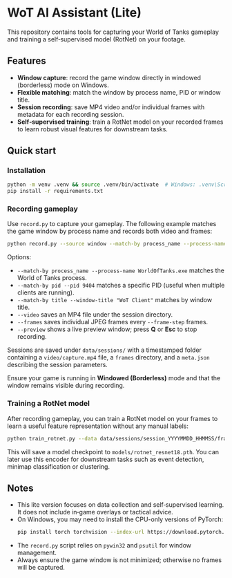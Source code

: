 # WoT AI Assistant (Lite)

This repository contains tools for capturing your World of Tanks gameplay and training a self‑supervised model (RotNet) on your footage.

## Features

* **Window capture**: record the game window directly in windowed (borderless) mode on Windows.
* **Flexible matching**: match the window by process name, PID or window title.
* **Session recording**: save MP4 video and/or individual frames with metadata for each recording session.
* **Self‑supervised training**: train a RotNet model on your recorded frames to learn robust visual features for downstream tasks.

## Quick start

### Installation

```bash
python -m venv .venv && source .venv/bin/activate  # Windows: .venv\Scripts\activate
pip install -r requirements.txt
```

### Recording gameplay

Use `record.py` to capture your gameplay. The following example matches the game window by process name and records both video and frames:

```bash
python record.py --source window --match-by process_name --process-name WorldOfTanks.exe --video --frames --fps 30 --frame-step 15 --preview
```

Options:

- `--match-by process_name --process-name WorldOfTanks.exe` matches the World of Tanks process.
- `--match-by pid --pid 9404` matches a specific PID (useful when multiple clients are running).
- `--match-by title --window-title "WoT Client"` matches by window title.
- `--video` saves an MP4 file under the session directory.
- `--frames` saves individual JPEG frames every `--frame-step` frames.
- `--preview` shows a live preview window; press **Q** or **Esc** to stop recording.

Sessions are saved under `data/sessions/` with a timestamped folder containing a `video/capture.mp4` file, a `frames` directory, and a `meta.json` describing the session parameters.

Ensure your game is running in **Windowed (Borderless)** mode and that the window remains visible during recording.

### Training a RotNet model

After recording gameplay, you can train a RotNet model on your frames to learn a useful feature representation without any manual labels:

```bash
python train_rotnet.py --data data/sessions/session_YYYYMMDD_HHMMSS/frames --epochs 5 --batch-size 64
```

This will save a model checkpoint to `models/rotnet_resnet18.pth`. You can later use this encoder for downstream tasks such as event detection, minimap classification or clustering.

## Notes

* This lite version focuses on data collection and self‑supervised learning. It does not include in‑game overlays or tactical advice.
* On Windows, you may need to install the CPU-only versions of PyTorch:
  ```bash
  pip install torch torchvision --index-url https://download.pytorch.org/whl/cpu
  ```
* The `record.py` script relies on `pywin32` and `psutil` for window management.
* Always ensure the game window is not minimized; otherwise no frames will be captured.

